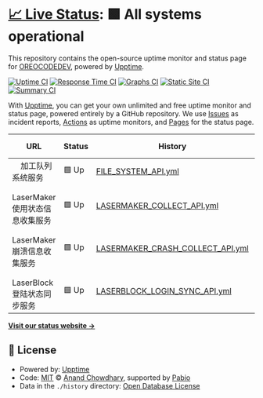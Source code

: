 # [📈 Live Status](https://OREOCODEDEV.github.io/upptime): <!--live status--> **🟩 All systems operational**

This repository contains the open-source uptime monitor and status page for [OREOCODEDEV](https://OREOCODEDEV.github.io/upptime), powered by [Upptime](https://github.com/upptime/upptime).

[![Uptime CI](https://github.com/OREOCODEDEV/upptime/workflows/Uptime%20CI/badge.svg)](https://github.com/OREOCODEDEV/upptime/actions?query=workflow%3A%22Uptime+CI%22)
[![Response Time CI](https://github.com/OREOCODEDEV/upptime/workflows/Response%20Time%20CI/badge.svg)](https://github.com/OREOCODEDEV/upptime/actions?query=workflow%3A%22Response+Time+CI%22)
[![Graphs CI](https://github.com/OREOCODEDEV/upptime/workflows/Graphs%20CI/badge.svg)](https://github.com/OREOCODEDEV/upptime/actions?query=workflow%3A%22Graphs+CI%22)
[![Static Site CI](https://github.com/OREOCODEDEV/upptime/workflows/Static%20Site%20CI/badge.svg)](https://github.com/OREOCODEDEV/upptime/actions?query=workflow%3A%22Static+Site+CI%22)
[![Summary CI](https://github.com/OREOCODEDEV/upptime/workflows/Summary%20CI/badge.svg)](https://github.com/OREOCODEDEV/upptime/actions?query=workflow%3A%22Summary+CI%22)

With [Upptime](https://upptime.js.org), you can get your own unlimited and free uptime monitor and status page, powered entirely by a GitHub repository. We use [Issues](https://github.com/OREOCODEDEV/upptime/issues) as incident reports, [Actions](https://github.com/OREOCODEDEV/upptime/actions) as uptime monitors, and [Pages](https://OREOCODEDEV.github.io/upptime) for the status page.

<!--start: status pages-->
<!-- This summary is generated by Upptime (https://github.com/upptime/upptime) -->
<!-- Do not edit this manually, your changes will be overwritten -->
<!-- prettier-ignore -->
| URL | Status | History | Response Time | Uptime |
| --- | ------ | ------- | ------------- | ------ |
| <img alt="" src="https://icons.duckduckgo.com/ip3/null.ico" height="13"> 加工队列系统服务 | 🟩 Up | [FILE_SYSTEM_API.yml](https://github.com/OREOCODEDEV/upptime/commits/HEAD/history/FILE_SYSTEM_API.yml) | <details><summary><img alt="Response time graph" src="./graphs/FILE_SYSTEM_API/response-time-week.png" height="20"> 1025ms</summary><br><a href="https://OREOCODEDEV.github.io/upptime/history/FILE_SYSTEM_API"><img alt="Response time 1047" src="https://img.shields.io/endpoint?url=https%3A%2F%2Fraw.githubusercontent.com%2FOREOCODEDEV%2Fupptime%2FHEAD%2Fapi%2FFILE_SYSTEM_API%2Fresponse-time.json"></a><br><a href="https://OREOCODEDEV.github.io/upptime/history/FILE_SYSTEM_API"><img alt="24-hour response time 1022" src="https://img.shields.io/endpoint?url=https%3A%2F%2Fraw.githubusercontent.com%2FOREOCODEDEV%2Fupptime%2FHEAD%2Fapi%2FFILE_SYSTEM_API%2Fresponse-time-day.json"></a><br><a href="https://OREOCODEDEV.github.io/upptime/history/FILE_SYSTEM_API"><img alt="7-day response time 1025" src="https://img.shields.io/endpoint?url=https%3A%2F%2Fraw.githubusercontent.com%2FOREOCODEDEV%2Fupptime%2FHEAD%2Fapi%2FFILE_SYSTEM_API%2Fresponse-time-week.json"></a><br><a href="https://OREOCODEDEV.github.io/upptime/history/FILE_SYSTEM_API"><img alt="30-day response time 979" src="https://img.shields.io/endpoint?url=https%3A%2F%2Fraw.githubusercontent.com%2FOREOCODEDEV%2Fupptime%2FHEAD%2Fapi%2FFILE_SYSTEM_API%2Fresponse-time-month.json"></a><br><a href="https://OREOCODEDEV.github.io/upptime/history/FILE_SYSTEM_API"><img alt="1-year response time 1047" src="https://img.shields.io/endpoint?url=https%3A%2F%2Fraw.githubusercontent.com%2FOREOCODEDEV%2Fupptime%2FHEAD%2Fapi%2FFILE_SYSTEM_API%2Fresponse-time-year.json"></a></details> | <details><summary><a href="https://OREOCODEDEV.github.io/upptime/history/FILE_SYSTEM_API">99.78%</a></summary><a href="https://OREOCODEDEV.github.io/upptime/history/FILE_SYSTEM_API"><img alt="All-time uptime 96.87%" src="https://img.shields.io/endpoint?url=https%3A%2F%2Fraw.githubusercontent.com%2FOREOCODEDEV%2Fupptime%2FHEAD%2Fapi%2FFILE_SYSTEM_API%2Fuptime.json"></a><br><a href="https://OREOCODEDEV.github.io/upptime/history/FILE_SYSTEM_API"><img alt="24-hour uptime 100.00%" src="https://img.shields.io/endpoint?url=https%3A%2F%2Fraw.githubusercontent.com%2FOREOCODEDEV%2Fupptime%2FHEAD%2Fapi%2FFILE_SYSTEM_API%2Fuptime-day.json"></a><br><a href="https://OREOCODEDEV.github.io/upptime/history/FILE_SYSTEM_API"><img alt="7-day uptime 99.78%" src="https://img.shields.io/endpoint?url=https%3A%2F%2Fraw.githubusercontent.com%2FOREOCODEDEV%2Fupptime%2FHEAD%2Fapi%2FFILE_SYSTEM_API%2Fuptime-week.json"></a><br><a href="https://OREOCODEDEV.github.io/upptime/history/FILE_SYSTEM_API"><img alt="30-day uptime 96.66%" src="https://img.shields.io/endpoint?url=https%3A%2F%2Fraw.githubusercontent.com%2FOREOCODEDEV%2Fupptime%2FHEAD%2Fapi%2FFILE_SYSTEM_API%2Fuptime-month.json"></a><br><a href="https://OREOCODEDEV.github.io/upptime/history/FILE_SYSTEM_API"><img alt="1-year uptime 96.87%" src="https://img.shields.io/endpoint?url=https%3A%2F%2Fraw.githubusercontent.com%2FOREOCODEDEV%2Fupptime%2FHEAD%2Fapi%2FFILE_SYSTEM_API%2Fuptime-year.json"></a></details>
| <img alt="" src="https://icons.duckduckgo.com/ip3/null.ico" height="13"> LaserMaker使用状态信息收集服务 | 🟩 Up | [LASERMAKER_COLLECT_API.yml](https://github.com/OREOCODEDEV/upptime/commits/HEAD/history/LASERMAKER_COLLECT_API.yml) | <details><summary><img alt="Response time graph" src="./graphs/LASERMAKER_COLLECT_API/response-time-week.png" height="20"> 1232ms</summary><br><a href="https://OREOCODEDEV.github.io/upptime/history/LASERMAKER_COLLECT_API"><img alt="Response time 920" src="https://img.shields.io/endpoint?url=https%3A%2F%2Fraw.githubusercontent.com%2FOREOCODEDEV%2Fupptime%2FHEAD%2Fapi%2FLASERMAKER_COLLECT_API%2Fresponse-time.json"></a><br><a href="https://OREOCODEDEV.github.io/upptime/history/LASERMAKER_COLLECT_API"><img alt="24-hour response time 926" src="https://img.shields.io/endpoint?url=https%3A%2F%2Fraw.githubusercontent.com%2FOREOCODEDEV%2Fupptime%2FHEAD%2Fapi%2FLASERMAKER_COLLECT_API%2Fresponse-time-day.json"></a><br><a href="https://OREOCODEDEV.github.io/upptime/history/LASERMAKER_COLLECT_API"><img alt="7-day response time 1232" src="https://img.shields.io/endpoint?url=https%3A%2F%2Fraw.githubusercontent.com%2FOREOCODEDEV%2Fupptime%2FHEAD%2Fapi%2FLASERMAKER_COLLECT_API%2Fresponse-time-week.json"></a><br><a href="https://OREOCODEDEV.github.io/upptime/history/LASERMAKER_COLLECT_API"><img alt="30-day response time 953" src="https://img.shields.io/endpoint?url=https%3A%2F%2Fraw.githubusercontent.com%2FOREOCODEDEV%2Fupptime%2FHEAD%2Fapi%2FLASERMAKER_COLLECT_API%2Fresponse-time-month.json"></a><br><a href="https://OREOCODEDEV.github.io/upptime/history/LASERMAKER_COLLECT_API"><img alt="1-year response time 920" src="https://img.shields.io/endpoint?url=https%3A%2F%2Fraw.githubusercontent.com%2FOREOCODEDEV%2Fupptime%2FHEAD%2Fapi%2FLASERMAKER_COLLECT_API%2Fresponse-time-year.json"></a></details> | <details><summary><a href="https://OREOCODEDEV.github.io/upptime/history/LASERMAKER_COLLECT_API">100.00%</a></summary><a href="https://OREOCODEDEV.github.io/upptime/history/LASERMAKER_COLLECT_API"><img alt="All-time uptime 97.40%" src="https://img.shields.io/endpoint?url=https%3A%2F%2Fraw.githubusercontent.com%2FOREOCODEDEV%2Fupptime%2FHEAD%2Fapi%2FLASERMAKER_COLLECT_API%2Fuptime.json"></a><br><a href="https://OREOCODEDEV.github.io/upptime/history/LASERMAKER_COLLECT_API"><img alt="24-hour uptime 100.00%" src="https://img.shields.io/endpoint?url=https%3A%2F%2Fraw.githubusercontent.com%2FOREOCODEDEV%2Fupptime%2FHEAD%2Fapi%2FLASERMAKER_COLLECT_API%2Fuptime-day.json"></a><br><a href="https://OREOCODEDEV.github.io/upptime/history/LASERMAKER_COLLECT_API"><img alt="7-day uptime 100.00%" src="https://img.shields.io/endpoint?url=https%3A%2F%2Fraw.githubusercontent.com%2FOREOCODEDEV%2Fupptime%2FHEAD%2Fapi%2FLASERMAKER_COLLECT_API%2Fuptime-week.json"></a><br><a href="https://OREOCODEDEV.github.io/upptime/history/LASERMAKER_COLLECT_API"><img alt="30-day uptime 96.70%" src="https://img.shields.io/endpoint?url=https%3A%2F%2Fraw.githubusercontent.com%2FOREOCODEDEV%2Fupptime%2FHEAD%2Fapi%2FLASERMAKER_COLLECT_API%2Fuptime-month.json"></a><br><a href="https://OREOCODEDEV.github.io/upptime/history/LASERMAKER_COLLECT_API"><img alt="1-year uptime 97.40%" src="https://img.shields.io/endpoint?url=https%3A%2F%2Fraw.githubusercontent.com%2FOREOCODEDEV%2Fupptime%2FHEAD%2Fapi%2FLASERMAKER_COLLECT_API%2Fuptime-year.json"></a></details>
| <img alt="" src="https://icons.duckduckgo.com/ip3/null.ico" height="13"> LaserMaker崩溃信息收集服务 | 🟩 Up | [LASERMAKER_CRASH_COLLECT_API.yml](https://github.com/OREOCODEDEV/upptime/commits/HEAD/history/LASERMAKER_CRASH_COLLECT_API.yml) | <details><summary><img alt="Response time graph" src="./graphs/LASERMAKER_CRASH_COLLECT_API/response-time-week.png" height="20"> 769ms</summary><br><a href="https://OREOCODEDEV.github.io/upptime/history/LASERMAKER_CRASH_COLLECT_API"><img alt="Response time 834" src="https://img.shields.io/endpoint?url=https%3A%2F%2Fraw.githubusercontent.com%2FOREOCODEDEV%2Fupptime%2FHEAD%2Fapi%2FLASERMAKER_CRASH_COLLECT_API%2Fresponse-time.json"></a><br><a href="https://OREOCODEDEV.github.io/upptime/history/LASERMAKER_CRASH_COLLECT_API"><img alt="24-hour response time 736" src="https://img.shields.io/endpoint?url=https%3A%2F%2Fraw.githubusercontent.com%2FOREOCODEDEV%2Fupptime%2FHEAD%2Fapi%2FLASERMAKER_CRASH_COLLECT_API%2Fresponse-time-day.json"></a><br><a href="https://OREOCODEDEV.github.io/upptime/history/LASERMAKER_CRASH_COLLECT_API"><img alt="7-day response time 769" src="https://img.shields.io/endpoint?url=https%3A%2F%2Fraw.githubusercontent.com%2FOREOCODEDEV%2Fupptime%2FHEAD%2Fapi%2FLASERMAKER_CRASH_COLLECT_API%2Fresponse-time-week.json"></a><br><a href="https://OREOCODEDEV.github.io/upptime/history/LASERMAKER_CRASH_COLLECT_API"><img alt="30-day response time 780" src="https://img.shields.io/endpoint?url=https%3A%2F%2Fraw.githubusercontent.com%2FOREOCODEDEV%2Fupptime%2FHEAD%2Fapi%2FLASERMAKER_CRASH_COLLECT_API%2Fresponse-time-month.json"></a><br><a href="https://OREOCODEDEV.github.io/upptime/history/LASERMAKER_CRASH_COLLECT_API"><img alt="1-year response time 834" src="https://img.shields.io/endpoint?url=https%3A%2F%2Fraw.githubusercontent.com%2FOREOCODEDEV%2Fupptime%2FHEAD%2Fapi%2FLASERMAKER_CRASH_COLLECT_API%2Fresponse-time-year.json"></a></details> | <details><summary><a href="https://OREOCODEDEV.github.io/upptime/history/LASERMAKER_CRASH_COLLECT_API">100.00%</a></summary><a href="https://OREOCODEDEV.github.io/upptime/history/LASERMAKER_CRASH_COLLECT_API"><img alt="All-time uptime 97.39%" src="https://img.shields.io/endpoint?url=https%3A%2F%2Fraw.githubusercontent.com%2FOREOCODEDEV%2Fupptime%2FHEAD%2Fapi%2FLASERMAKER_CRASH_COLLECT_API%2Fuptime.json"></a><br><a href="https://OREOCODEDEV.github.io/upptime/history/LASERMAKER_CRASH_COLLECT_API"><img alt="24-hour uptime 100.00%" src="https://img.shields.io/endpoint?url=https%3A%2F%2Fraw.githubusercontent.com%2FOREOCODEDEV%2Fupptime%2FHEAD%2Fapi%2FLASERMAKER_CRASH_COLLECT_API%2Fuptime-day.json"></a><br><a href="https://OREOCODEDEV.github.io/upptime/history/LASERMAKER_CRASH_COLLECT_API"><img alt="7-day uptime 100.00%" src="https://img.shields.io/endpoint?url=https%3A%2F%2Fraw.githubusercontent.com%2FOREOCODEDEV%2Fupptime%2FHEAD%2Fapi%2FLASERMAKER_CRASH_COLLECT_API%2Fuptime-week.json"></a><br><a href="https://OREOCODEDEV.github.io/upptime/history/LASERMAKER_CRASH_COLLECT_API"><img alt="30-day uptime 96.70%" src="https://img.shields.io/endpoint?url=https%3A%2F%2Fraw.githubusercontent.com%2FOREOCODEDEV%2Fupptime%2FHEAD%2Fapi%2FLASERMAKER_CRASH_COLLECT_API%2Fuptime-month.json"></a><br><a href="https://OREOCODEDEV.github.io/upptime/history/LASERMAKER_CRASH_COLLECT_API"><img alt="1-year uptime 97.39%" src="https://img.shields.io/endpoint?url=https%3A%2F%2Fraw.githubusercontent.com%2FOREOCODEDEV%2Fupptime%2FHEAD%2Fapi%2FLASERMAKER_CRASH_COLLECT_API%2Fuptime-year.json"></a></details>
| <img alt="" src="https://icons.duckduckgo.com/ip3/null.ico" height="13"> LaserBlock登陆状态同步服务 | 🟩 Up | [LASERBLOCK_LOGIN_SYNC_API.yml](https://github.com/OREOCODEDEV/upptime/commits/HEAD/history/LASERBLOCK_LOGIN_SYNC_API.yml) | <details><summary><img alt="Response time graph" src="./graphs/LASERBLOCK_LOGIN_SYNC_API/response-time-week.png" height="20"> 1309ms</summary><br><a href="https://OREOCODEDEV.github.io/upptime/history/LASERBLOCK_LOGIN_SYNC_API"><img alt="Response time 1576" src="https://img.shields.io/endpoint?url=https%3A%2F%2Fraw.githubusercontent.com%2FOREOCODEDEV%2Fupptime%2FHEAD%2Fapi%2FLASERBLOCK_LOGIN_SYNC_API%2Fresponse-time.json"></a><br><a href="https://OREOCODEDEV.github.io/upptime/history/LASERBLOCK_LOGIN_SYNC_API"><img alt="24-hour response time 1078" src="https://img.shields.io/endpoint?url=https%3A%2F%2Fraw.githubusercontent.com%2FOREOCODEDEV%2Fupptime%2FHEAD%2Fapi%2FLASERBLOCK_LOGIN_SYNC_API%2Fresponse-time-day.json"></a><br><a href="https://OREOCODEDEV.github.io/upptime/history/LASERBLOCK_LOGIN_SYNC_API"><img alt="7-day response time 1309" src="https://img.shields.io/endpoint?url=https%3A%2F%2Fraw.githubusercontent.com%2FOREOCODEDEV%2Fupptime%2FHEAD%2Fapi%2FLASERBLOCK_LOGIN_SYNC_API%2Fresponse-time-week.json"></a><br><a href="https://OREOCODEDEV.github.io/upptime/history/LASERBLOCK_LOGIN_SYNC_API"><img alt="30-day response time 1319" src="https://img.shields.io/endpoint?url=https%3A%2F%2Fraw.githubusercontent.com%2FOREOCODEDEV%2Fupptime%2FHEAD%2Fapi%2FLASERBLOCK_LOGIN_SYNC_API%2Fresponse-time-month.json"></a><br><a href="https://OREOCODEDEV.github.io/upptime/history/LASERBLOCK_LOGIN_SYNC_API"><img alt="1-year response time 1576" src="https://img.shields.io/endpoint?url=https%3A%2F%2Fraw.githubusercontent.com%2FOREOCODEDEV%2Fupptime%2FHEAD%2Fapi%2FLASERBLOCK_LOGIN_SYNC_API%2Fresponse-time-year.json"></a></details> | <details><summary><a href="https://OREOCODEDEV.github.io/upptime/history/LASERBLOCK_LOGIN_SYNC_API">100.00%</a></summary><a href="https://OREOCODEDEV.github.io/upptime/history/LASERBLOCK_LOGIN_SYNC_API"><img alt="All-time uptime 97.24%" src="https://img.shields.io/endpoint?url=https%3A%2F%2Fraw.githubusercontent.com%2FOREOCODEDEV%2Fupptime%2FHEAD%2Fapi%2FLASERBLOCK_LOGIN_SYNC_API%2Fuptime.json"></a><br><a href="https://OREOCODEDEV.github.io/upptime/history/LASERBLOCK_LOGIN_SYNC_API"><img alt="24-hour uptime 100.00%" src="https://img.shields.io/endpoint?url=https%3A%2F%2Fraw.githubusercontent.com%2FOREOCODEDEV%2Fupptime%2FHEAD%2Fapi%2FLASERBLOCK_LOGIN_SYNC_API%2Fuptime-day.json"></a><br><a href="https://OREOCODEDEV.github.io/upptime/history/LASERBLOCK_LOGIN_SYNC_API"><img alt="7-day uptime 100.00%" src="https://img.shields.io/endpoint?url=https%3A%2F%2Fraw.githubusercontent.com%2FOREOCODEDEV%2Fupptime%2FHEAD%2Fapi%2FLASERBLOCK_LOGIN_SYNC_API%2Fuptime-week.json"></a><br><a href="https://OREOCODEDEV.github.io/upptime/history/LASERBLOCK_LOGIN_SYNC_API"><img alt="30-day uptime 96.72%" src="https://img.shields.io/endpoint?url=https%3A%2F%2Fraw.githubusercontent.com%2FOREOCODEDEV%2Fupptime%2FHEAD%2Fapi%2FLASERBLOCK_LOGIN_SYNC_API%2Fuptime-month.json"></a><br><a href="https://OREOCODEDEV.github.io/upptime/history/LASERBLOCK_LOGIN_SYNC_API"><img alt="1-year uptime 97.24%" src="https://img.shields.io/endpoint?url=https%3A%2F%2Fraw.githubusercontent.com%2FOREOCODEDEV%2Fupptime%2FHEAD%2Fapi%2FLASERBLOCK_LOGIN_SYNC_API%2Fuptime-year.json"></a></details>

<!--end: status pages-->

[**Visit our status website →**](https://OREOCODEDEV.github.io/upptime)

## 📄 License

- Powered by: [Upptime](https://github.com/upptime/upptime)
- Code: [MIT](./LICENSE) © [Anand Chowdhary](https://anandchowdhary.com), supported by [Pabio](https://pabio.com)
- Data in the `./history` directory: [Open Database License](https://opendatacommons.org/licenses/odbl/1-0/)

